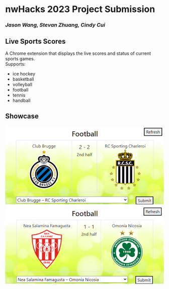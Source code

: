 # nwHacks 2023 Project Submission
### *Jason Wang, Stevan Zhuang, Cindy Cui*

## Live Sports Scores
A Chrome extension that displays the live scores and status of current sports games. \
Supports:
- ice hockey
- basketball
- volleyball
- football
- tennis
- handball

## Showcase
![](https://github.com/jason-j-wang/nwHacks-2023-repo/blob/main/showcase/1.png)
![](https://github.com/jason-j-wang/nwHacks-2023-repo/blob/main/showcase/2.png)
